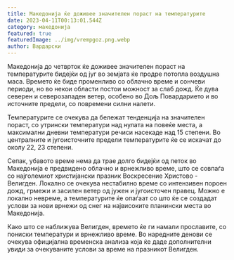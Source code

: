 ```yaml
---
title: Македонија ќе доживее значителен пораст на температурите
date: 2023-04-11T00:13:01.544Z
category: македонија
featured: true
featuredImage: ../img/vrempgoz.png.webp
author: Вардарски
---
```


Македонија до четврток ќе доживее значителен пораст на температурите бидејќи од југ во земјата ќе продре потопла воздушна маса. Времето ќе биде променливо со облачно време и сончеви периоди, но во некои области постои можност за слаб дожд. Ќе дува северен и северозападен ветер, особено во Дољ Повардарието и во источните предели, со повремени силни налети.

Температурите се очекува да бележат тенденција на значителен пораст, со утрински температури над нулата на повеќе места, а максимални дневни температури речиси насекаде над 15 степени. Во централните и југоисточните предели температурите ќе се искачат до околу 22, 23 степени.

Сепак, убавото време нема да трае долго бидејќи од петок во Македонија е предвидено облачно и врнежливо време, што се совпаѓа со најголемиот христијански празник Воскресение Христово - Велигден. Локално се очекува нестабилно време со интензивен пороен дожд, грмежи и засилен ветер од јужен и југоисточен правец. Можно е локално невреме, а температурите ќе опаѓаат со што ќе се создадат услови за нови врнежи од снег на највисоките планински места во Македонија.

Како што се наближува Велигден, времето ќе ги намали прославите, со пониски температури и врнежливо време. Во наредните денови се очекува официјална временска анализа која ќе даде дополнителни увиди за очекуваните услови за време на празникот Велигден.
